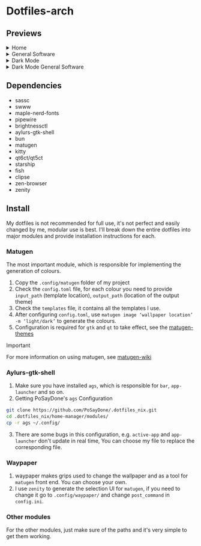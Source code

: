 # Dotfiles-arch

## Previews

<details>
  <summary>Home</summary>
  <img src="assets/首页.png"/>
</details>
<details>
  <summary>General Software</summary>
  <img src = "assets/apps.png" />
  <img src = "assets/nvim.png" />
</details>
<details>
  <summary>Dark Mode</summary>
  <img src = "assets/Dark-首页.png" />
</details>
<details>
  <summary>Dark Mode General Software</summary>
  <img src = "assets/rmpc.png" />
</details>

## Dependencies

- sassc
- swww
- maple-nerd-fonts
- pipewire
- brightnessctl
- aylurs-gtk-shell
- bun
- matugen
- kitty
- qt6ct/qt5ct
- starship
- fish
- clipse
- zen-browser
- zenity

## Install

My dotfiles is not recommended for full use, it's not perfect and easily changed by me, modular use is best.
I'll break down the entire dotfiles into major modules and provide installation instructions for each.

### Matugen

The most important module, which is responsible for implementing the generation of colours.

1. Copy the `.config/matugen` folder of my project
2. Check the `config.toml` file, for each colour you need to provide `input_path` (template location), `output_path` (location of the output theme)
3. Check the `templates` file, it contains all the templates I use.
4. After configuring `config.toml`, use `matugen image ‘wallpaper location’ -m ‘light/dark’` to generate the colours.
5. Configuration is required for `gtk` and `qt` to take effect, see the [matugen-themes](https://github.com/InioX/matugen-themes)

> [!IMPORTANT]
> For more information on using matugen, see [matugen-wiki](https://github.com/InioX/matugen/wiki)

### Aylurs-gtk-shell

1. Make sure you have installed `ags`, which is responsible for `bar`, `app-launcher` and so on.
2. Getting PoSayDone's `ags` Configuration

```bash
git clone https://github.com/PoSayDone/.dotfiles_nix.git
cd .dotfiles_nix/home-manager/modules/
cp -r ags ~/.config/
```

3. There are some bugs in this configuration, e.g. `active-app` and `app-launcher` don't update in real time, You can choose my file to replace the corresponding file.

### Waypaper

1. waypaper makes grips used to change the wallpaper and as a tool for `matugen` front end. You can choose your own.
2. I use `zenity` to generate the selection UI for `matugen`, if you need to change it go to `.config/waypaper/` and change `post_command` in `config.ini`.

### Other modules

For the other modules, just make sure of the paths and it's very simple to get them working.
